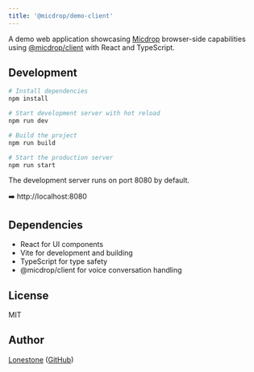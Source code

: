 ```yaml
---
title: '@micdrop/demo-client'
---
```


A demo web application showcasing [Micdrop](../../README.md) browser-side capabilities using [@micdrop/client](../client/README.md) with React and TypeScript.

## Development

```bash
# Install dependencies
npm install

# Start development server with hot reload
npm run dev

# Build the project
npm run build

# Start the production server
npm run start
```

The development server runs on port 8080 by default.

➡️ http://localhost:8080

## Dependencies

- React for UI components
- Vite for development and building
- TypeScript for type safety
- @micdrop/client for voice conversation handling

## License

MIT

## Author

[Lonestone](https://www.lonestone.io) ([GitHub](https://github.com/lonestone))
